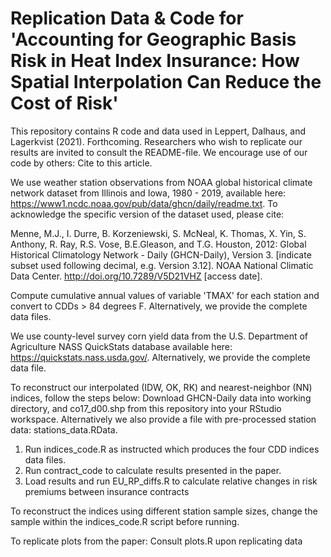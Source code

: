 # Replication Data & Code for 'Accounting for Geographic Basis Risk in Heat Index Insurance: How Spatial Interpolation Can Reduce the Cost of Risk'
This repository contains R code and data used in Leppert, Dalhaus, and Lagerkvist (2021). Forthcoming. Researchers who wish to replicate our results are invited to consult the README-file. We encourage use of our code by others: Cite to this article. 

We use weather station observations from NOAA global historical climate network dataset from Illinois and Iowa, 1980 - 2019, available here: https://www1.ncdc.noaa.gov/pub/data/ghcn/daily/readme.txt. To acknowledge the specific version of the dataset used, please cite: 

Menne, M.J., I. Durre, B. Korzeniewski, S. McNeal, K. Thomas, X. Yin, S. Anthony, R. Ray, R.S. Vose, B.E.Gleason, and T.G. Houston, 2012: Global Historical Climatology Network - Daily (GHCN-Daily), Version 3. [indicate subset used following decimal, e.g. Version 3.12]. NOAA National Climatic Data Center. http://doi.org/10.7289/V5D21VHZ [access date]. 

Compute cumulative annual values of variable 'TMAX' for each station and convert to CDDs > 84 degrees F. Alternatively, we provide the complete data files.

We use county-level survey corn yield data from the U.S. Department of Agriculture NASS QuickStats database available here: https://quickstats.nass.usda.gov/. Alternatively, we provide the complete data file.

To reconstruct our interpolated (IDW, OK, RK) and nearest-neighbor (NN) indices, follow the steps below: Download GHCN-Daily data into working directory, and co17_d00.shp from this repository into your RStudio workspace. Alternatively we also provide a file with pre-processed station data: stations_data.RData.
   1. Run indices_code.R as instructed which produces the four CDD indices data files.
   2. Run contract_code to calculate results presented in the paper. 
   3. Load results and run EU_RP_diffs.R to calculate relative changes in risk premiums between insurance contracts

To reconstruct the indices using different station sample sizes, change the sample within the indices_code.R script before running. 
   
To replicate plots from the paper: Consult plots.R upon replicating data
